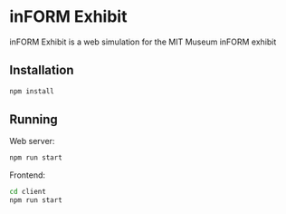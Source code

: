 # inFORM Exhibit

inFORM Exhibit is a web simulation for the MIT Museum inFORM exhibit

## Installation

```bash
npm install
```

## Running

Web server:
```bash
npm run start
```

Frontend:
```bash
cd client
npm run start
```
